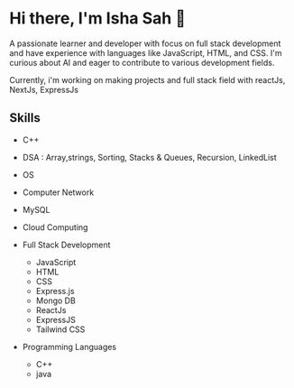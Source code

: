 # Hi there, I'm Isha Sah 👋 

A passionate learner and developer with focus on full stack development and have experience with languages like JavaScript, HTML, and CSS. I'm curious about AI and eager to contribute to various development fields.

Currently, i'm working on  making projects and  full stack  field with reactJs, NextJs,  ExpressJs

## Skills
- C++
- DSA : Array,strings, Sorting, Stacks & Queues, Recursion, LinkedList
- OS
- Computer Network
- MySQL
- Cloud Computing

- Full Stack Development
  - JavaScript
  - HTML
  - CSS
  - Express.js
  - Mongo DB
  - ReactJs
  - ExpressJS
  - Tailwind CSS
    
- Programming Languages
  - C++
  - java
